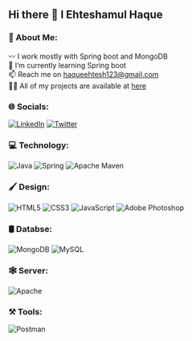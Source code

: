 ## Hi there 👋 I Ehteshamul Haque

### 💫 About Me:
〰 I work mostly with Spring boot and MongoDB<br>
🌱 I’m currently learning Spring boot<br>
📫 Reach me on haqueehtesh123@gmail.com<br>
👨‍💻 All of my projects are available at <a href="https://github.com/chand1135?tab=repositories">here</a>


### 🌐 Socials:
[![LinkedIn](https://img.shields.io/badge/LinkedIn-%230077B5.svg?logo=linkedin&logoColor=white)](https://www.linkedin.com/in/ehteshamul-haque-203402229/) 
[![Twitter](https://img.shields.io/badge/Twitter-%231DA1F2.svg?logo=Twitter&logoColor=white)](https://twitter.com/ehtesh78692) 

### 💻 Technology:
![Java](https://img.shields.io/badge/java-%23ED8B00.svg?style=for-the-badge&logo=java&logoColor=white) 
![Spring](https://img.shields.io/badge/spring-%236DB33F.svg?style=for-the-badge&logo=spring&logoColor=white) 
![Apache Maven](https://img.shields.io/badge/Apache%20Maven-C71A36?style=for-the-badge&logo=Apache%20Maven&logoColor=white) 

### 🖌 Design:
![HTML5](https://img.shields.io/badge/html5-%23E34F26.svg?style=for-the-badge&logo=html5&logoColor=white)
![CSS3](https://img.shields.io/badge/css3-%231572B6.svg?style=for-the-badge&logo=css3&logoColor=white)
![JavaScript](https://img.shields.io/badge/javascript-%23323330.svg?style=for-the-badge&logo=javascript&logoColor=%23F7DF1E) 
![Adobe Photoshop](https://img.shields.io/badge/adobephotoshop-%2331A8FF.svg?style=for-the-badge&logo=adobephotoshop&logoColor=white) 

### 🛢 Databse:
![MongoDB](https://img.shields.io/badge/MongoDB-%234ea94b.svg?style=for-the-badge&logo=mongodb&logoColor=white) 
![MySQL](https://img.shields.io/badge/mysql-%2300f.svg?style=for-the-badge&logo=mysql&logoColor=white)

### 🕸 Server:
![Apache](https://img.shields.io/badge/apache-%23D42029.svg?style=for-the-badge&logo=apache&logoColor=white) 

### ⚒ Tools:
![Postman](https://img.shields.io/badge/Postman-FF6C37?style=for-the-badge&logo=postman&logoColor=white)
